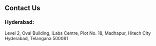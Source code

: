 <h2> Contact Us </h2>

<h3> Hyderabad: </h3>
Level 2, Oval Building, iLabs Centre,
Plot No. 18, Madhapur, Hitech City
Hyderabad, Telangana 500081
